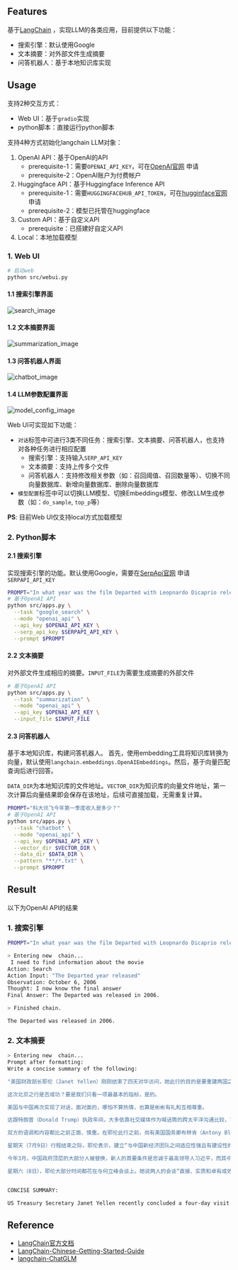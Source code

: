 ## Features

基于[LangChain](https://github.com/hwchase17/langchain) ，实现LLM的各类应用，目前提供以下功能：

- 搜索引擎：默认使用Google
- 文本摘要：对外部文件生成摘要
- 问答机器人：基于本地知识库实现

## Usage
支持2种交互方式：
- Web UI：基于```gradio```实现
- python脚本：直接运行python脚本

支持4种方式初始化langchain LLM对象：
1. OpenAI API：基于OpenAI的API
   - prerequisite-1：需要```OPENAI_API_KEY```，可在[OpenAI官网](https://platform.openai.com/account/api-keys) 申请
   - prerequisite-2：OpenAI账户为付费帐户
2. Huggingface API：基于Huggingface Inference API
   - prerequisite-1：需要```HUGGINGFACEHUB_API_TOKEN```，可在[hugginface官网](https://huggingface.co/settings/tokens) 申请
   - prerequisite-2：模型已托管在huggingface
3. Custom API：基于自定义API
   - prerequisite：已搭建好自定义API
4. Local：本地加载模型

### 1. Web UI
```bash
# 启动web
python src/webui.py
```
#### 1.1 搜索引擎界面
![search_image](./images/search.png)

#### 1.2 文本摘要界面
![summarization_image](./images/summarization.png)

#### 1.3 问答机器人界面
![chatbot_image](./images/chatbot.png)

#### 1.4 LLM参数配置界面
![model_config_image](./images/model_config.png)


Web UI可实现如下功能：
- ```对话```标签中可进行3类不同任务：搜索引擎、文本摘要、问答机器人，也支持对各种任务进行相应配置
   - 搜索引擎：支持输入```SERP_API_KEY```
   - 文本摘要：支持上传多个文件
   - 问答机器人：支持修改相关参数（如：召回阈值、召回数量等）、切换不同向量数据库、新增向量数据库、删除向量数据库
- ```模型配置```标签中可以切换LLM模型、切换Embeddings模型、修改LLM生成参数（如：```do_sample```, ```top_p```等）
   



**PS**: 目前Web UI仅支持local方式加载模型

### 2. Python脚本
#### 2.1 搜索引擎
实现搜索引擎的功能。默认使用Google，需要在[SerpApi官网](https://serpapi.com/) 申请```SERPAPI_API_KEY```
```bash
PROMPT="In what year was the film Departed with Leopnardo Dicaprio released?"
# 基于OpenAI API
python src/apps.py \
  --task "google_search" \
  --mode "openai_api" \
  --api_key $OPENAI_API_KEY \
  --serp_api_key $SERPAPI_API_KEY \
  --prompt $PROMPT
```

#### 2.2 文本摘要
对外部文件生成相应的摘要。```INPUT_FILE```为需要生成摘要的外部文件
```bash
# 基于OpenAI API
python src/apps.py \
  --task "summarization" \
  --mode "openai_api" \
  --api_key $OPENAI_API_KEY \
  --input_file $INPUT_FILE
```

#### 2.3 问答机器人
基于本地知识库，构建问答机器人。 首先，使用embedding工具将知识库转换为向量，默认使用```langchain.embeddings.OpenAIEmbeddings```。然后，基于向量匹配查询后进行回答。

```DATA_DIR```为本地知识库的文件地址。```VECTOR_DIR```为知识库的向量文件地址，第一次计算后向量结果即会保存在该地址，后续可直接加载，无需重复计算。
```bash
PROMPT="科大讯飞今年第一季度收入是多少？"
# 基于OpenAI API
python src/apps.py \
  --task "chatbot" \
  --mode "openai_api" \
  --api_key $OPENAI_API_KEY \
  --vector_dir $VECTOR_DIR \
  --data_dir $DATA_DIR \
  --pattern "**/*.txt" \
  --prompt $PROMPT
```

## Result
以下为OpenAI API的结果
### 1. 搜索引擎
```bash
PROMPT="In what year was the film Departed with Leopnardo Dicaprio released?"
```
```bash
> Entering new  chain...
 I need to find information about the movie
Action: Search
Action Input: "The Departed year released"
Observation: October 6, 2006
Thought: I now know the final answer
Final Answer: The Departed was released in 2006.

> Finished chain.

The Departed was released in 2006.
```

### 2. 文本摘要
```bash
> Entering new  chain...
Prompt after formatting:
Write a concise summary of the following:

"美国财政部长耶伦（Janet Yellen）刚刚结束了四天对华访问，她此行的目的是要重建两国之间的桥梁。

这次北京之行是否成功？要是我们只看一项最基本的指标，是的。

美国与中国再次实现了对话，面对面的，哪怕不算热情，也算是彬彬有礼和互相尊重。

这跟特朗普（Donald Trump）执政年间，大多依靠社交媒体作为喊话筒的跨太平洋沟通比较，可谓大相径庭。

双方的语调和内容都比之前正面、慎重。在耶伦此行之前，尚有美国国务卿布林肯（Antony Blinken）6月份那次事关重大的访问，两国当时均承诺要稳定彼此关系。

星期天（7月9日）行程结束之际，耶伦表示，建立“与中国新经济团队之间适应性强且有建设性的沟通渠道”将会有所帮助。此言不能被低估。

今年3月，中国政府顶层的大部分人被替换，新人的首要条件是忠诚于最高领导人习近平，而其中的关键人物这一正是该国新的经济事务主管官员何立峰。

星期六（8日），耶伦大部分时间都花在与何立峰会谈上。她说两人的会谈“直接、实质和卓有成效”，但同时承认双方有“显著分歧”。"


CONCISE SUMMARY:

US Treasury Secretary Janet Yellen recently concluded a four-day visit to China with the purpose of rebuilding bridges between the two countries. The talks were successful in terms of basic metrics, with polite and respectful communication between the two sides. Saturday's talks between Yellen and He Lifeng, the new economic affairs official, were described as "direct, substantive and productive" despite significant differences.
```


## Reference
- [LangChain官方文档](https://python.langchain.com/docs/get_started/introduction.html)
- [LangChain-Chinese-Getting-Started-Guide](https://github.com/liaokongVFX/LangChain-Chinese-Getting-Started-Guide/tree/main)
- [langchain-ChatGLM](https://github.com/imClumsyPanda/langchain-ChatGLM)
